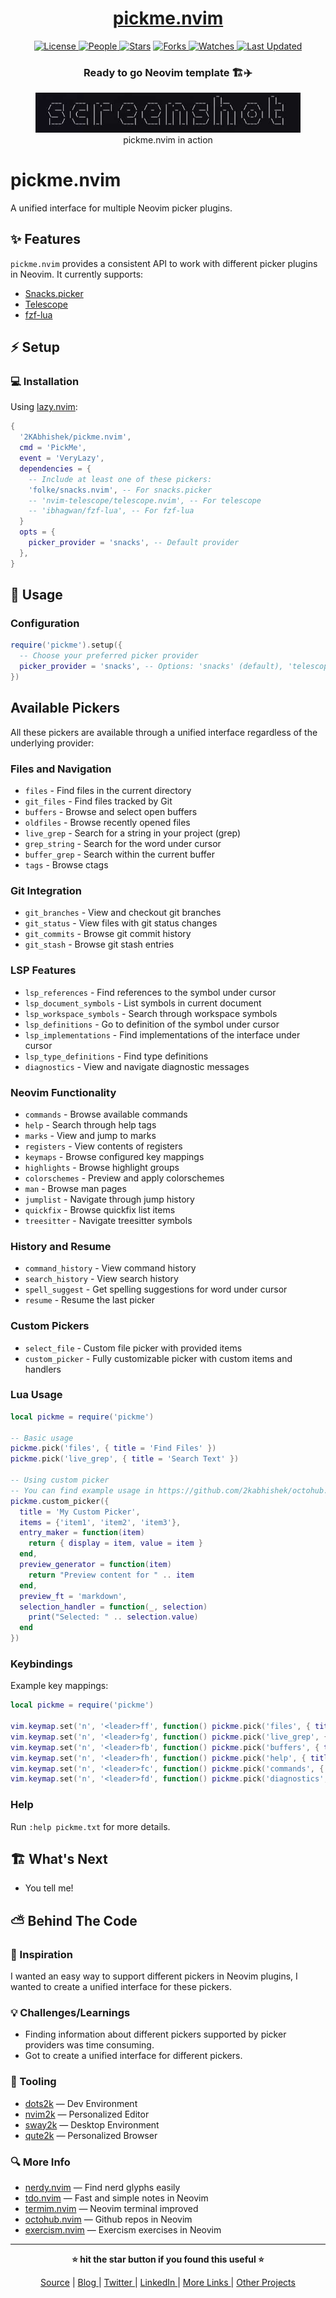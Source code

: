 <div align = "center">

<h1><a href="https://github.com/2kabhishek/pickme.nvim">pickme.nvim</a></h1>

<a href="https://github.com/2KAbhishek/pickme.nvim/blob/main/LICENSE">
<img alt="License" src="https://img.shields.io/github/license/2kabhishek/pickme.nvim?style=flat&color=eee&label="> </a>

<a href="https://github.com/2KAbhishek/pickme.nvim/graphs/contributors">
<img alt="People" src="https://img.shields.io/github/contributors/2kabhishek/pickme.nvim?style=flat&color=ffaaf2&label=People"> </a>

<a href="https://github.com/2KAbhishek/pickme.nvim/stargazers">
<img alt="Stars" src="https://img.shields.io/github/stars/2kabhishek/pickme.nvim?style=flat&color=98c379&label=Stars"></a>

<a href="https://github.com/2KAbhishek/pickme.nvim/network/members">
<img alt="Forks" src="https://img.shields.io/github/forks/2kabhishek/pickme.nvim?style=flat&color=66a8e0&label=Forks"> </a>

<a href="https://github.com/2KAbhishek/pickme.nvim/watchers">
<img alt="Watches" src="https://img.shields.io/github/watchers/2kabhishek/pickme.nvim?style=flat&color=f5d08b&label=Watches"> </a>

<a href="https://github.com/2KAbhishek/pickme.nvim/pulse">
<img alt="Last Updated" src="https://img.shields.io/github/last-commit/2kabhishek/pickme.nvim?style=flat&color=e06c75&label="> </a>

<h3>Ready to go Neovim template 🏗️✈️</h3>

<figure>
  <img src="doc/images/screenshot.png" alt="pickme.nvim in action">
  <br/>
  <figcaption>pickme.nvim in action</figcaption>
</figure>

</div>

# pickme.nvim

A unified interface for multiple Neovim picker plugins.

## ✨ Features

`pickme.nvim` provides a consistent API to work with different picker plugins in Neovim. It currently supports:

- [Snacks.picker](https://github.com/folke/snacks.nvim/blob/main/docs/picker.md)
- [Telescope](https://github.com/nvim-telescope/telescope.nvim)
- [fzf-lua](https://github.com/ibhagwan/fzf-lua)

## ⚡ Setup

### 💻 Installation

Using [lazy.nvim](https://github.com/folke/lazy.nvim):

```lua
{
  '2KAbhishek/pickme.nvim',
  cmd = 'PickMe',
  event = 'VeryLazy',
  dependencies = {
    -- Include at least one of these pickers:
    'folke/snacks.nvim', -- For snacks.picker
    -- 'nvim-telescope/telescope.nvim', -- For telescope
    -- 'ibhagwan/fzf-lua', -- For fzf-lua
  }
  opts = {
    picker_provider = 'snacks', -- Default provider
  },
}
```

## 🚀 Usage

### Configuration

```lua
require('pickme').setup({
  -- Choose your preferred picker provider
  picker_provider = 'snacks', -- Options: 'snacks' (default), 'telescope', 'fzf_lua'
})
```

## Available Pickers

All these pickers are available through a unified interface regardless of the underlying provider:

### Files and Navigation

- `files` - Find files in the current directory
- `git_files` - Find files tracked by Git
- `buffers` - Browse and select open buffers
- `oldfiles` - Browse recently opened files
- `live_grep` - Search for a string in your project (grep)
- `grep_string` - Search for the word under cursor
- `buffer_grep` - Search within the current buffer
- `tags` - Browse ctags

### Git Integration

- `git_branches` - View and checkout git branches
- `git_status` - View files with git status changes
- `git_commits` - Browse git commit history
- `git_stash` - Browse git stash entries

### LSP Features

- `lsp_references` - Find references to the symbol under cursor
- `lsp_document_symbols` - List symbols in current document
- `lsp_workspace_symbols` - Search through workspace symbols
- `lsp_definitions` - Go to definition of the symbol under cursor
- `lsp_implementations` - Find implementations of the interface under cursor
- `lsp_type_definitions` - Find type definitions
- `diagnostics` - View and navigate diagnostic messages

### Neovim Functionality

- `commands` - Browse available commands
- `help` - Search through help tags
- `marks` - View and jump to marks
- `registers` - View contents of registers
- `keymaps` - Browse configured key mappings
- `highlights` - Browse highlight groups
- `colorschemes` - Preview and apply colorschemes
- `man` - Browse man pages
- `jumplist` - Navigate through jump history
- `quickfix` - Browse quickfix list items
- `treesitter` - Navigate treesitter symbols

### History and Resume

- `command_history` - View command history
- `search_history` - View search history
- `spell_suggest` - Get spelling suggestions for word under cursor
- `resume` - Resume the last picker

### Custom Pickers

- `select_file` - Custom file picker with provided items
- `custom_picker` - Fully customizable picker with custom items and handlers

### Lua Usage

```lua
local pickme = require('pickme')

-- Basic usage
pickme.pick('files', { title = 'Find Files' })
pickme.pick('live_grep', { title = 'Search Text' })

-- Using custom picker
-- You can find example usage in https://github.com/2kabhishek/octohub.nvim/blob/main/lua/octohub/repos.lua
pickme.custom_picker({
  title = 'My Custom Picker',
  items = {'item1', 'item2', 'item3'},
  entry_maker = function(item)
    return { display = item, value = item }
  end,
  preview_generator = function(item)
    return "Preview content for " .. item
  end,
  preview_ft = 'markdown',
  selection_handler = function(_, selection)
    print("Selected: " .. selection.value)
  end
})
```

### Keybindings

Example key mappings:

```lua
local pickme = require('pickme')

vim.keymap.set('n', '<leader>ff', function() pickme.pick('files', { title = 'Find Files' }) end, { desc = 'Find Files' })
vim.keymap.set('n', '<leader>fg', function() pickme.pick('live_grep', { title = 'Search Text' }) end, { desc = 'Live Grep' })
vim.keymap.set('n', '<leader>fb', function() pickme.pick('buffers', { title = 'Buffers' }) end, { desc = 'Buffers' })
vim.keymap.set('n', '<leader>fh', function() pickme.pick('help', { title = 'Help Tags' }) end, { desc = 'Help Tags' })
vim.keymap.set('n', '<leader>fc', function() pickme.pick('commands', { title = 'Commands' }) end, { desc = 'Commands' })
vim.keymap.set('n', '<leader>fd', function() pickme.pick('diagnostics', { title = 'Diagnostics' }) end, { desc = 'Diagnostics' })
```

### Help

Run `:help pickme.txt` for more details.

## 🏗️ What's Next

- You tell me!

## ⛅ Behind The Code

### 🌈 Inspiration

I wanted an easy way to support different pickers in Neovim plugins, I wanted to create a unified interface for these pickers.

### 💡 Challenges/Learnings

- Finding information about different pickers supported by picker providers was time consuming.
- Got to create a unified interface for different pickers.

### 🧰 Tooling

- [dots2k](https://github.com/2kabhishek/dots2k) — Dev Environment
- [nvim2k](https://github.com/2kabhishek/nvim2k) — Personalized Editor
- [sway2k](https://github.com/2kabhishek/sway2k) — Desktop Environment
- [qute2k](https://github.com/2kabhishek/qute2k) — Personalized Browser

### 🔍 More Info

- [nerdy.nvim](https://github.com/2kabhishek/nerdy.nvim) — Find nerd glyphs easily
- [tdo.nvim](https://github.com/2KAbhishek/tdo.nvim) — Fast and simple notes in Neovim
- [termim.nvim](https://github.com/2kabhishek/termim.nvim) — Neovim terminal improved
- [octohub.nvim](https://github.com/2kabhishek/octohub.nvim) — Github repos in Neovim
- [exercism.nvim](https://github.com/2kabhishek/exercism.nvim) — Exercism exercises in Neovim

<hr>

<div align="center">

<strong>⭐ hit the star button if you found this useful ⭐</strong><br>

<a href="https://github.com/2KAbhishek/pickme.nvim">Source</a>
| <a href="https://2kabhishek.github.io/blog" target="_blank">Blog </a>
| <a href="https://twitter.com/2kabhishek" target="_blank">Twitter </a>
| <a href="https://linkedin.com/in/2kabhishek" target="_blank">LinkedIn </a>
| <a href="https://2kabhishek.github.io/links" target="_blank">More Links </a>
| <a href="https://2kabhishek.github.io/projects" target="_blank">Other Projects </a>

</div>
